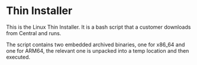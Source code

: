 # Thin Installer

This is the Linux Thin Installer. It is a bash script that a customer downloads from Central and runs.

The script contains two embedded archived binaries, one for x86_64 and one for ARM64, the relevant one is unpacked 
into a temp location and then executed. 